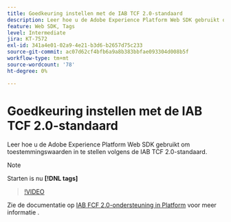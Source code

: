 ```yaml
---
title: Goedkeuring instellen met de IAB TCF 2.0-standaard
description: Leer hoe u de Adobe Experience Platform Web SDK gebruikt om toestemmingswaarden in te stellen volgens de IAB TCF 2.0-standaard.
feature: Web SDK, Tags
level: Intermediate
jira: KT-7572
exl-id: 341a4e01-02a9-4e21-b3d6-b2657d75c233
source-git-commit: ac07d62cf4bfb6a9a8b383bbfae093304d008b5f
workflow-type: tm+mt
source-wordcount: '78'
ht-degree: 0%

---
```


# Goedkeuring instellen met de IAB TCF 2.0-standaard

Leer hoe u de Adobe Experience Platform Web SDK gebruikt om toestemmingswaarden in te stellen volgens de IAB TCF 2.0-standaard.

>[!NOTE]
>
> Starten is nu **[!DNL tags]**

>[!VIDEO](https://video.tv.adobe.com/v/332695/?quality=12&learn=on)

Zie de documentatie op [IAB FCF 2.0-ondersteuning in Platform](https://experienceleague.adobe.com/docs/experience-platform/landing/governance-privacy-security/consent/iab/overview.html) voor meer informatie .
